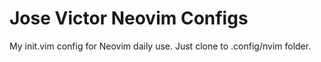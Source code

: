 # Jose Victor Neovim Configs
My init.vim config for Neovim daily use. Just clone to .config/nvim folder.
